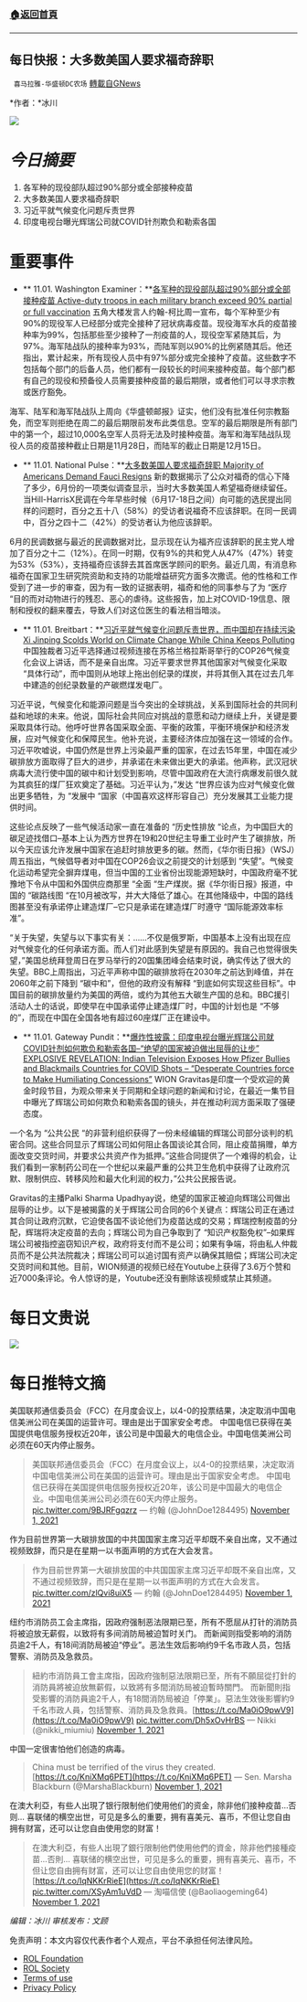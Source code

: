 ###  [:house:返回首頁](https://github.com/ourhimalayas/txt)
---


## 每日快报：大多数美国人要求福奇辞职
` 喜马拉雅-华盛顿DC农场` [轉載自GNews](https://gnews.org/zh-hans/1633835/)

*作者：*冰川

![](http://himalayawashingtondc.org/wp-content/uploads/2021/08/每日快报.png)

# ***今日摘要***

1. 各军种的现役部队超过90%部分或全部接种疫苗
2. 大多数美国人要求福奇辞职
3. 习近平就气候变化问题斥责世界
4. 印度电视台曝光辉瑞公司就COVID针剂欺负和勒索各国


# 重要事件

- ** 11.01. Washington Examiner：**[各军种的现役部队超过90%部分或全部接种疫苗 Active-duty troops in each military branch exceed 90% partial or full vaccination](https://www.washingtonexaminer.com/policy/defense-national-security/active-duty-troops-military-90-vaccination)
五角大楼发言人约翰-柯比周一宣布，每个军种至少有90%的现役军人已经部分或完全接种了冠状病毒疫苗。现役海军水兵的疫苗接种率为99%，包括那些至少接种了一剂疫苗的人，现役空军紧随其后，为97%。海军陆战队的接种率为93%，而陆军则以90%的比例紧随其后。他还指出，累计起来，所有现役人员中有97%部分或完全接种了疫苗。这些数字不包括每个部门的后备人员，他们都有一段较长的时间来接种疫苗。每个部门都有自己的现役和预备役人员需要接种疫苗的最后期限，或者他们可以寻求宗教或医疗豁免。

海军、陆军和海军陆战队上周向《华盛顿邮报》证实，他们没有批准任何宗教豁免，而空军则拒绝在周二的最后期限前发布此类信息。空军的最后期限是所有部门中的第一个，超过10,000名空军人员将无法及时接种疫苗。海军和海军陆战队现役人员的疫苗接种截止日期是11月28日，而陆军的截止日期是12月15日。
- ** 11.01. National Pulse：**[大多数美国人要求福奇辞职 Majority of Americans Demand Fauci Resigns](https://thenationalpulse.com/news/majority-of-americans-demand-fauci-resigns/)
新的数据揭示了公众对福奇的信心下降了多少，6月份的一项类似调查显示，当时大多数美国人希望福奇继续留任。
当Hill-HarrisX民调在今年早些时候（6月17-18日之间）向可能的选民提出同样的问题时，百分之五十八（58%）的受访者说福奇不应该辞职。在同一民调中，百分之四十二（42%）的受访者认为他应该辞职。

6月的民调数据与最近的民调数据对比，显示现在认为福齐应该辞职的民主党人增加了百分之十二（12%）。在同一时期，仅有9%的共和党人从47%（47%）转变为53%（53%），支持福奇应该辞去其首席医学顾问的职务。最近几周，有消息称福奇在国家卫生研究院资助和支持的功能增益研究方面多次撒谎。他的性格和工作受到了进一步的审查，因为有一致的证据表明，福奇和他的同事参与了为 “医疗 “目的而对动物进行的残忍、恶心的虐待。这些报告，加上对COVID-19信息、限制和授权的翻来覆去，导致人们对这位医生的看法相当暗淡。
- ** 11.01. Breitbart：**[习近平就气候变化问题斥责世界，而中国却在持续污染 Xi Jinping Scolds World on Climate Change While China Keeps Polluting](https://www.breitbart.com/national-security/2021/11/01/xi-jinping-scolds-world-on-climate-change-while-china-keeps-polluting/)
中国独裁者习近平选择通过视频连接在苏格兰格拉斯哥举行的COP26气候变化会议上讲话，而不是亲自出席。习近平要求世界其他国家对气候变化采取 “具体行动”，而中国则从地球上拖出创纪录的煤炭，并将其倒入其在过去几年中建造的创纪录数量的产碳燃煤发电厂。

习近平说，气候变化和能源问题是当今突出的全球挑战，关系到国际社会的共同利益和地球的未来。他说，国际社会共同应对挑战的意愿和动力继续上升，关键是要采取具体行动。他呼吁世界各国采取全面、平衡的政策，平衡环境保护和经济发展，应对气候变化和保障民生。他补充说，主要经济体应加强在这一领域的合作。习近平吹嘘说，中国仍然是世界上污染最严重的国家，在过去15年里，中国在减少碳排放方面取得了巨大的进步，并承诺在未来做出更大的承诺。他声称，武汉冠状病毒大流行使中国的碳中和计划受到影响，尽管中国政府在大流行病爆发前很久就为其疯狂的煤厂狂欢奠定了基础。习近平认为，”发达 “世界应该为应对气候变化做出更多牺牲，为 “发展中 “国家（中国喜欢这样形容自己）充分发展其工业能力提供时间。

这些论点反映了一些气候活动家一直在准备的 “历史性排放 “论点，为中国巨大的碳足迹找借口–基本上认为西方世界在19和20世纪主导重工业时产生了碳排放，所以今天应该允许发展中国家在追赶时排放更多的碳。然而，《华尔街日报》（WSJ）周五指出，气候倡导者对中国在COP26会议之前提交的计划感到 “失望”。气候变化运动希望完全摒弃煤电，但当中国的工业省份出现能源短缺时，中国政府毫不犹豫地下令从中国和外国供应商那里 “全面 “生产煤炭。据《华尔街日报》报道，中国的 “碳路线图 “在10月被改写，并大大降低了雄心。在其他降级中，中国的路线图甚至没有承诺停止建造煤厂–它只是承诺在建造煤厂时遵守 “国际能源效率标准”。

“关于失望，失望与以下事实有关：……不仅是俄罗斯，中国基本上没有出现在应对气候变化的任何承诺方面。而人们对此感到失望是有原因的。我自己也觉得很失望，”美国总统拜登周日在罗马举行的20国集团峰会结束时说，确实传达了很大的失望。BBC上周指出，习近平声称中国的碳排放将在2030年之前达到峰值，并在2060年之前下降到 “碳中和”，但他的政府没有解释 “到底如何实现这些目标”。中国目前的碳排放量约为美国的两倍，或约为其他五大碳生产国的总和。BBC援引活动人士的话说，即使早在中国承诺停止建造煤厂时，中国的计划也是 “不够的”，而现在中国在全国各地有超过60座煤厂正在建设中。
- ** 11.01. Gateway Pundit：**[爆炸性披露：印度电视台曝光辉瑞公司就COVID针剂如何欺负和勒索各国–“绝望的国家被迫做出屈辱的让步” EXPLOSIVE REVELATION: Indian Television Exposes How Pfizer Bullies and Blackmails Countries for COVID Shots – “Desperate Countries force to Make Humiliating Concessions”](https://www.thegatewaypundit.com/2021/11/explosive-revelation-indian-television-exposes-pfizer-bullies-blackmails-countries-covid-shots-video/)
WION Gravitas是印度一个受欢迎的黄金时段节目，为观众带来关于同期和全球问题的新闻和讨论，在最近一集节目中曝光了辉瑞公司如何欺负和勒索各国的镜头，并在推动利润方面采取了强硬态度。

一个名为 “公共公民 “的非营利组织获得了一份未经编辑的辉瑞公司部分谈判的机密合同。这些合同显示了辉瑞公司如何阻止各国谈论其合同，阻止疫苗捐赠，单方面改变交货时间，并要求公共资产作为抵押。”这些合同提供了一个难得的机会，让我们看到一家制药公司在一个世纪以来最严重的公共卫生危机中获得了让政府沉默、限制供应、转移风险和最大化利润的权力，”公共公民报告说。

Gravitas的主播Palki Sharma Upadhyay说，绝望的国家正被迫向辉瑞公司做出屈辱的让步。以下是被揭露的关于辉瑞公司合同的6个关键点：辉瑞公司正在通过其合同让政府沉默，它迫使各国不谈论他们为疫苗达成的交易；辉瑞控制疫苗的分配，辉瑞将决定疫苗的去向；辉瑞公司为自己争取到了 “知识产权豁免权”–如果辉瑞公司被指控盗窃知识产权，政府将支付而不是公司；如果有争端，将由私人仲裁员而不是公共法院裁决；辉瑞公司可以追讨国有资产以确保其赔偿；辉瑞公司决定交货时间和其他。目前，WION频道的视频已经在Youtube上获得了3.6万个赞和近7000条评论。令人惊讶的是，Youtube还没有删除该视频或禁止其频道。


# 每日文贵说
![](http://himalayawashingtondc.org/wp-content/uploads/2021/11/1-1024x576.jpg)
# 每日推特文摘





















美国联邦通信委员会（FCC）在月度会议上，以4-0的投票结果，决定取消中国电信美洲公司在美国的运营许可。理由是出于国家安全考虑。 中国电信已获得在美国提供电信服务授权近20年，该公司是中国最大的电信企业。中国电信美洲公司必须在60天内停止服务。





> 美国联邦通信委员会（FCC）在月度会议上，以4-0的投票结果，决定取消中国电信美洲公司在美国的运营许可。理由是出于国家安全考虑。
> 中国电信已获得在美国提供电信服务授权近20年，该公司是中国最大的电信企业。中国电信美洲公司必须在60天内停止服务。 [pic.twitter.com/9BJRFgqzrz](https://t.co/9BJRFgqzrz)
> — 约翰 (@JohnDoe1284495) [November 1, 2021](https://twitter.com/JohnDoe1284495/status/1455280625649283072?ref_src=twsrc%5Etfw)







作为目前世界第一大碳排放国的中共国国家主席习近平却既不亲自出席，又不通过视频致辞，而只是在星期一以书面声明的方式在大会发言。





> 作为目前世界第一大碳排放国的中共国国家主席习近平却既不亲自出席，又不通过视频致辞，而只是在星期一以书面声明的方式在大会发言。 [pic.twitter.com/zlQvi8uiX5](https://t.co/zlQvi8uiX5)
> — 约翰 (@JohnDoe1284495) [November 1, 2021](https://twitter.com/JohnDoe1284495/status/1455238914592034816?ref_src=twsrc%5Etfw)







纽约市消防员工会主席指，因政府强制恶法限期已至，所有不愿屈从打针的消防员将被迫放无薪假，以致将有多间消防局被迫暂时关门。
而新闻则指受影响的消防员逾2千人，有18间消防局被迫“停业”。恶法生效后影响约9千名市政人员，包括警察、消防员及急救员。





> 紐約市消防員工會主席指，因政府強制惡法限期已至，所有不願屈從打針的消防員將被迫放無薪假，以致將有多間消防局被迫暫時關門。
> 而新聞則指受影響的消防員逾2千人，有18間消防局被迫「停業」。惡法生效後影響約9千名市政人員，包括警察、消防員及急救員。[https://t.co/Ma0iO9pwV9](https://t.co/Ma0iO9pwV9) [pic.twitter.com/Dh5xOvHrBS](https://t.co/Dh5xOvHrBS)
> — Nikki (@nikki\_miumiu) [November 1, 2021](https://twitter.com/nikki_miumiu/status/1455280105677213700?ref_src=twsrc%5Etfw)







中国一定很害怕他们创造的病毒。





> China must be terrified of the virus they created. [https://t.co/KniXMq6PET](https://t.co/KniXMq6PET)
> — Sen. Marsha Blackburn (@MarshaBlackburn) [November 1, 2021](https://twitter.com/MarshaBlackburn/status/1455247157922041860?ref_src=twsrc%5Etfw)







在澳大利亞，有些人出現了银行限制他们使用他们的资金，除非他们接种疫苗…否则… 喜联储的横空出世，可见是多么的重要，拥有喜美元、喜币，不但让您自由拥有财富，还可以让您自由使用您的财富！





> 在澳大利亞，有些人出現了銀行限制他們使用他們的資金，除非他們接種疫苗…否則…
> 喜联储的横空出世，可见是多么的重要，拥有喜美元、喜币，不但让您自由拥有财富，还可以让您自由使用您的财富！[https://t.co/IqNKKrRieE](https://t.co/IqNKKrRieE) [pic.twitter.com/XSyAm1uVdD](https://t.co/XSyAm1uVdD)
> — 淘喵信使 (@Baoliaogeming64) [November 1, 2021](https://twitter.com/Baoliaogeming64/status/1455273671841308672?ref_src=twsrc%5Etfw)





















*编辑：冰川
审核发布：文顾*

 

免责声明：本文内容仅代表作者个人观点，平台不承担任何法律风险。

- [ROL Foundation](https://rolfoundation.org/)
- [ROL Society](https://rolsociety.org/)
- [Terms of use](https://gnews.org/terms-of-use-3/)
- [Privacy Policy](https://gnews.org/privacy-policy/)
